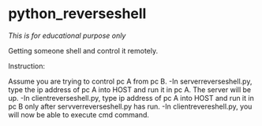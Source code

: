 # python_reverseshell
*This is for educational purpose only*

Getting someone shell and control it remotely.

Instruction:

Assume you are trying to control pc A from pc B.
-In serverreverseshell.py, type the ip address of pc A into HOST and run it in pc A. The server will be up.
-In clientreverseshell.py, type ip address of pc A into HOST and run it in pc B only after servverreverseshell.py has run.
-In clientrevereshell.py, you will now be able to execute cmd command.
